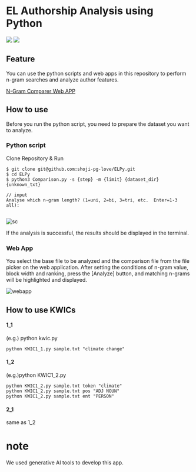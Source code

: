 # EL Authorship Analysis using Python
<img src="https://img.shields.io/badge/-Python-F9DC3E.svg?logo=python&style=flat">
<img src="https://img.shields.io/badge/-Python-F9DC3E.svg?logo=python&style=flat">

## Feature
You can use the python scripts and web apps in this repository to perform n-gram searches and analyze author features.

[N-Gram Comparer Web APP](https://shoji-pg-love.github.io/ELPy/)

## How to use

Before you run the python script, you need to prepare the dataset you want to analyze.

### Python script

Clone Repository & Run

```
$ git clone git@github.com:shoji-pg-love/ELPy.git
$ cd ELPy
$ python3 Comparison.py -s {step} -m {limit} {dataset_dir} {unknown_txt}

// input
Analyse which n-gram length? (1=uni, 2=bi, 3=tri, etc.  Enter=1-3 all):


```

![sc](https://github.com/user-attachments/assets/ffd16846-01fe-46e3-a183-ea0b098271d1)

If the analysis is successful, the results should be displayed in the terminal.


### Web App

You select the base file to be analyzed and the comparison file from the file picker on the web application. After setting the conditions of n-gram value, block width and ranking, press the [Analyze] button, and matching n-grams will be highlighted and displayed.

![webapp](https://github.com/user-attachments/assets/3a84627b-76c8-4990-9d7d-d0ffc512aff0)


## How to use KWICs
#### 1_1
(e.g.) python kwic.py <filename> <target>
```
python KWIC1_1.py sample.txt "climate change"
```

#### 1_2
(e.g.)python KWIC1_2.py <filename> <type> <target>
```
python KWIC1_2.py sample.txt token "climate"
python KWIC1_2.py sample.txt pos "ADJ NOUN"
python KWIC1_2.py sample.txt ent "PERSON"
```

#### 2_1
same as 1_2


# note
We used generative AI tools to develop this app.